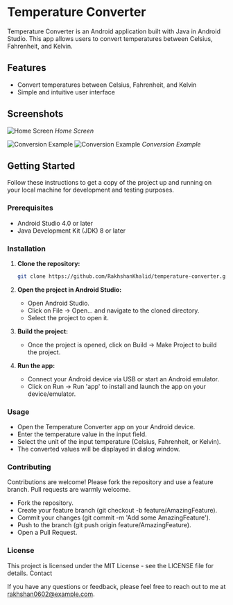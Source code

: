 # Temperature Converter

Temperature Converter is an Android application built with Java in Android Studio. This app allows users to convert temperatures between Celsius, Fahrenheit, and Kelvin.

## Features

- Convert temperatures between Celsius, Fahrenheit, and Kelvin
- Simple and intuitive user interface

## Screenshots

![Home Screen](images/home_screen.png)
*Home Screen*

![Conversion Example](images/conversion_example_1.png)
![Conversion Example](images/conversion_example_2.png)
*Conversion Example*

## Getting Started

Follow these instructions to get a copy of the project up and running on your local machine for development and testing purposes.

### Prerequisites

- Android Studio 4.0 or later
- Java Development Kit (JDK) 8 or later

### Installation

1. **Clone the repository:**
   ```bash
   git clone https://github.com/RakhshanKhalid/temperature-converter.git

2. **Open the project in Android Studio:**
   - Open Android Studio.
   - Click on File -> Open... and navigate to the cloned directory.
   - Select the project to open it.

3. **Build the project:**
   - Once the project is opened, click on Build -> Make Project to build the project.

4. **Run the app:**
   - Connect your Android device via USB or start an Android emulator.
   - Click on Run -> Run 'app' to install and launch the app on your device/emulator.

### Usage

   - Open the Temperature Converter app on your Android device.
   - Enter the temperature value in the input field.
   - Select the unit of the input temperature (Celsius, Fahrenheit, or Kelvin).
   - The converted values will be displayed in dialog window.

### Contributing

Contributions are welcome! Please fork the repository and use a feature branch. Pull requests are warmly welcome.

   - Fork the repository.
   - Create your feature branch (git checkout -b feature/AmazingFeature).
   - Commit your changes (git commit -m 'Add some AmazingFeature').
   - Push to the branch (git push origin feature/AmazingFeature).
   - Open a Pull Request.

### License

This project is licensed under the MIT License - see the LICENSE file for details.
Contact

If you have any questions or feedback, please feel free to reach out to me at rakhshan0602@example.com.
